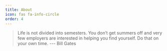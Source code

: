 ```yaml
---
title: About
icon: fas fa-info-circle
order: 4
---
```


>  Life is not divided into semesters.
  You don’t get summers off and very few employers are interested in helping you find yourself.
  Do that on your own time.
  --- Bill Gates
